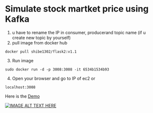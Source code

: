 
# Simulate stock martket price using Kafka

1. u have to rename the IP in consumer, producerand topic name (if u create new topic by yourself)
2. pull image from docker hub 

```
docker pull shibe1302/flask2:v1.1
```
3. Run image 
```
sudo docker run -d -p 3008:3008 -it 6534b1534b93
```
4. Open your browser and go to IP of ec2 or
```
localhost:3008
```
Here is the [Demo](https://www.youtube.com/watch?v=fOLAG3W0pE0)

[![IMAGE ALT TEXT HERE](https://img.youtube.com/vi/fOLAG3W0pE0/0.jpg)](https://www.youtube.com/watch?v=fOLAG3W0pE0)

